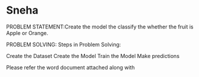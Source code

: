 # Sneha

PROBLEM STATEMENT:Create the model the classify the whether the fruit is Apple or Orange.

PROBLEM SOLVING:
Steps in Problem Solving:

Create the Dataset
Create the Model
Train the Model
Make predictions


Please refer the word document attached along with

